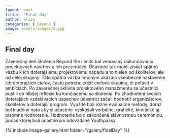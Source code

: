```yaml
---
layout: post
title:  "Final day"
author: kriza
categories: [ Beyond ]
image: assets/images/2.jpg
---
```

## Final day

Záverečný deň školenia Beyond the Limits bol venovaný dokončovaniu projektových návrhov a ich prezentácii. Účastníci tak mohli získať spätnú väzbu k ich doterajšiemu projektovému nápadu a to nielen od školiteľov, ale od celej skupiny. Táto spätná väzba mnohým ukázala všeobecné nastavenie ich doterajších cieľov, častú potrebu zúžiť cieľovú skupinu, či poľaviť v ambíciách. Po záverečnej
aktivite projektového manažmentu sa účastníci pustili do hlbšej reflexie ku končiacemu sa školeniu. Po zhodnotení svojich doterajších vzdelávacích úspechov účastníci začali hodnotiť organizátorov, školiteľov a doterajší program. Využité boli rôzne evaluačné metódy, dôraz bol kladený nato aby si účastníci vyskúšali verbálne, grafické, kinetické aj písomné hodnotenie. Hodnotenie bolo zakončené slávnostnou ceremóniou, počas ktorej boli účastníkom odovzdané Youthpassy.

{% include image-gallery.html folder="/galery/finalDay" %}



